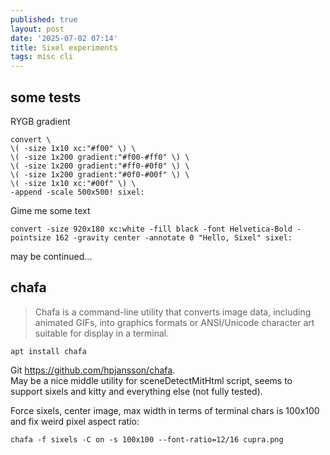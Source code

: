 ```yaml
---
published: true
layout: post
date: '2025-07-02 07:14'
title: Sixel experiments
tags: misc cli 
---
```


## some tests

RYGB gradient

    convert \
    \( -size 1x10 xc:"#f00" \) \
    \( -size 1x200 gradient:"#f00-#ff0" \) \
    \( -size 1x200 gradient:"#ff0-#0f0" \) \
    \( -size 1x200 gradient:"#0f0-#00f" \) \
    \( -size 1x10 xc:"#00f" \) \
    -append -scale 500x500! sixel:

Gime me some text

    convert -size 920x180 xc:white -fill black -font Helvetica-Bold -pointsize 162 -gravity center -annotate 0 "Hello, Sixel" sixel:


may be continued...

## chafa

> Chafa is a command-line utility that converts image data, including animated GIFs, into graphics formats or ANSI/Unicode character art suitable for display in a terminal.

    apt install chafa

Git <https://github.com/hpjansson/chafa>.  
May be a nice middle utility for sceneDetectMitHtml script, seems to support sixels and kitty and everything else (not fully tested).

Force sixels, center image, max width in terms of terminal chars is 100x100 and fix weird pixel aspect ratio:

    chafa -f sixels -C on -s 100x100 --font-ratio=12/16 cupra.png